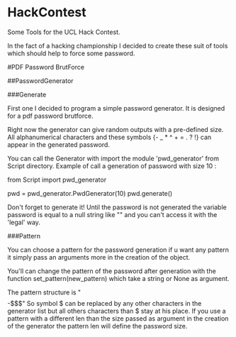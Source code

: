 # HackContest
Some Tools for the UCL Hack Contest.

In the fact of a hacking championship I decided to create 
these suit of tools which should help to force some password.

#PDF Password BrutForce

##PasswordGenerator

###Generate

First one I decided to program a simple password generator.
It is designed for a pdf password brutforce.

Right now the generator can give random outputs with a pre-defined size.
All alphanumerical characters and these symbols {- _ * ^ + = . ? !} can appear
in the generated password.

You can call the Generator with import the module 'pwd_generator' from Script directory.
Example of call a generation of password with size 10 :

from Script import pwd_generator

pwd = pwd_generator.PwdGenerator(10)
pwd.generate()

Don't forget to generate it! Until the password is not generated the variable password is equal to a null string like "" and you can't access it with the 'legal' way.

###Pattern

You can choose a pattern for the password generation if u want any pattern it simply pass an arguments more in the creation of the object.

You'll can change the pattern of the password after generation with the function set_pattern(new_pattern) which take a string or None as argument.

The pattern structure is "$$$$-$$$"
So symbol $ can be replaced by any other characters in the generator list but all others characters than $ stay at his place.
If you use a pattern with a different len than the size passed as argument in the creation of the generator the pattern len will define the password size.
